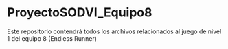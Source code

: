 # ProyectoSODVI_Equipo8
 Este repositorio contendrá todos los archivos relacionados al juego de nivel 1 del equipo 8 (Endless Runner)
